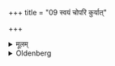+++
title = "09 स्वयं चोपरि कुर्यात्"

+++

<details><summary>मूलम्</summary>

स्वयं चोपरि कुर्यात् ९
</details>

<details><summary>Oldenberg</summary>

9. And he should himself join his hands above (the student's hands).
</details>
